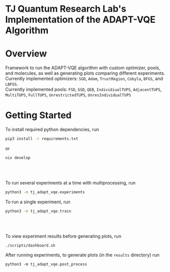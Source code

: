 # TJ Quantum Research Lab's Implementation of the ADAPT-VQE Algorithm

# Overview
Framework to run the ADAPT-VQE algorithm with custom optimizer, pools, and molecules, as well as generating plots comparing different experiments.
<br>
Currently implemented optimizers: `SGD`, `Adam`, `TrustRegion`, `Cobyla`, `BFGS`, and `LBFGS`.
<br>
Currently implemented pools: `FSD`, `GSD`, `QEB`, `IndividiualTUPS`, `AdjacentTUPS`,  `MultiTUPS`, `FullTUPS`, `UnrestrictedTUPS`, `UnresIndividualTUPS`

# Getting Started

To install required python dependencies, run
```sh
pip3 install -r requirements.txt
```
or
```sh
nix develop
```

<br>
<br>

To run several experiments at a time with multiprocessing, run
```sh
python3 -m tj_adapt_vqe.experiments
```

To run a single experiment, run
```sh
python3 -m tj_adapt_vqe.train
```

<br>
<br>

To view experiment results before generating plots, run
```sh
./scripts/dashboard.sh
```

After running experiments, to generate plots (in the `results` directory) run
```
python3 -m tj_adapt_vqe.post_process
```